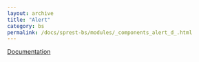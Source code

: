 ```yaml
---
layout: archive
title: "Alert"
category: bs
permalink: /docs/sprest-bs/modules/_components_alert_d_.html
---
```

[Documentation](https://getbootstrap.com/docs/4.4/components/alerts)
